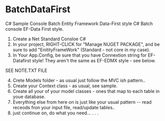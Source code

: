 # BatchDataFirst
C# Sample Console Batch Entity Framework Data-First style
C# Batch console EF-Data First style.

1. Create a Net Standard Consloe C#
2. In your project, RIGHT-CLICK for "Manage NUGET PACKAGE", and be sure to add "EnitityFrameWork" (Standard - not core in my case). 
3. In Your App.Config, be sure that you have Connextion string for EF-Datafirst style! 
They aren't the same as EF-EDMX style - see below.


SEE NOTE.TXT FILE

  4. Crete Models folder - as usual just follow the MVC ish pattern.. 
  5. Create your Context class - as usual, see sample.
  6. Create all your of your model classes  -  ones that map to each table in youe database.
  7. Everything else from here on is just like your usual pattern -- read receods fron your input file, read/update tables.. 
  8. just continue on, do what you need... 
  .
  .
  .
